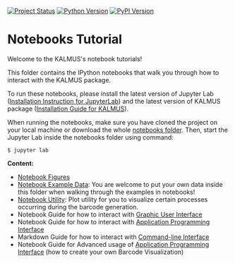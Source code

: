 [![Project Status](https://img.shields.io/pypi/status/kalmus.svg)](https://pypi.org/project/kalmus/)
[![Python Version](https://img.shields.io/pypi/pyversions/kalmus.svg)](https://pypi.org/project/kalmus/)
[![PyPI Version](https://img.shields.io/pypi/v/kalmus.svg)](https://pypi.org/project/kalmus/)

# Notebooks Tutorial
Welcome to the KALMUS's notebook tutorials!

This folder contains the IPython notebooks that walk you through how to interact with the KALMUS package.

To run these notebooks, please install the latest version of Jupyter Lab 
([Installation Instruction for JupyterLab](https://jupyterlab.readthedocs.io/en/stable/getting_started/installation.html)) 
and the latest version of KALMUS package ([Installation Guide for KALMUS](https://kalmus-color-toolkit.github.io/KALMUS/install.html)).
 
When running the notebooks, make sure you have cloned the project on your local machine or download the whole 
[notebooks folder](../notebooks). Then, start the Jupyter Lab inside the notebooks folder using command:

```
$ jupyter lab
```

**Content:**  
- [Notebook Figures](notebook_figures)
- [Notebook Example Data](notebook_example_data): You are welcome to put your own data inside this folder when walking 
through the examples in notebooks!
- [Notebook Utility](notebook_utils.py): Plot utility for you to visualize certain processes occurring during the 
barcode generation.
- Notebook Guide for how to interact with [Graphic User Interface](user_guide_for_kalmus_gui.ipynb)
- Notebook Guide for how to interact with [Application Programming Interface](user_guide_for_kalmus_api.ipynb)
- Markdown Guide for how to interact with [Command-line Interface](USAGE_COMMAND_LINE_UI.md)
- Notebook Guide for Advanced usage of [Application Programming Interface](advanced_gui_for_kalmus_api.ipynb) (how to create your own Barcode Visualization)